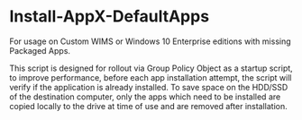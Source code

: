 # Install-AppX-DefaultApps
For usage on Custom WIMS or Windows 10 Enterprise editions with missing Packaged Apps.

This script is designed for rollout via Group Policy Object as a startup script, to improve performance, before each app installation attempt, the script will verify if the application is already installed. To save space on the HDD/SSD of the destination computer, only the apps which need to be installed are copied locally to the drive at time of use and are removed after installation. 
